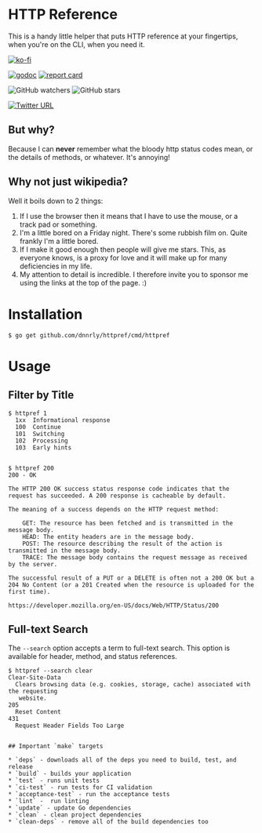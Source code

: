 # HTTP Reference

This is a handy little helper that puts HTTP reference at your fingertips, when you're on the CLI, when you need it.

[![ko-fi](https://www.ko-fi.com/img/githubbutton_sm.svg)](https://ko-fi.com/W7W414S4U)


[![godoc](https://godoc.org/github.com/dnnrly/httpref?status.svg)](http://godoc.org/github.com/dnnrly/httpref)
[![report card](https://goreportcard.com/badge/github.com/dnnrly/httpref)](https://goreportcard.com/report/github.com/dnnrly/httpref)

![GitHub watchers](https://img.shields.io/github/watchers/dnnrly/httpref?style=social)
![GitHub stars](https://img.shields.io/github/stars/dnnrly/httpref?style=social)

[![Twitter URL](https://img.shields.io/twitter/url?style=social&url=https%3A%2F%2Fgithub.com%2Fdnnrly%2Fhttpref)](https://twitter.com/intent/tweet?url=https://github.com/dnnrly/httpref)

## But why?

Because I can **never** remember what the bloody http status codes mean, or the details of methods, or whatever. It's annoying!

## Why not just wikipedia?

Well it boils down to 2 things:

1. If I use the browser then it means that I have to use the mouse, or a track pad or something.
2. I'm a little bored on a Friday night. There's some rubbish film on. Quite frankly I'm a little bored.
3. If I make it good enough then people will give me stars. This, as everyone knows, is a proxy for love and it will make up for many deficiencies in my life.
4. My attention to detail is incredible. I therefore invite you to sponsor me using the links at the top of the page. :)

# Installation

```shell
$ go get github.com/dnnrly/httpref/cmd/httpref
```

# Usage

## Filter by Title

```
$ httpref 1
  1xx  Informational response
  100  Continue
  101  Switching
  102  Processing
  103  Early hints


$ httpref 200
200 - OK

The HTTP 200 OK success status response code indicates that the request has succeeded. A 200 response is cacheable by default.

The meaning of a success depends on the HTTP request method:

    GET: The resource has been fetched and is transmitted in the message body.
    HEAD: The entity headers are in the message body.
    POST: The resource describing the result of the action is transmitted in the message body.
    TRACE: The message body contains the request message as received by the server.

The successful result of a PUT or a DELETE is often not a 200 OK but a 204 No Content (or a 201 Created when the resource is uploaded for the first time).

https://developer.mozilla.org/en-US/docs/Web/HTTP/Status/200
```

## Full-text Search

The `--search` option accepts a term to full-text search. This option is available for header, method, and status references.

```
$ httpref --search clear
Clear-Site-Data
  Clears browsing data (e.g. cookies, storage, cache) associated with the requesting
   website.
205
  Reset Content
431
  Request Header Fields Too Large


## Important `make` targets

* `deps` - downloads all of the deps you need to build, test, and release
* `build` - builds your application
* `test` - runs unit tests
* `ci-test` - run tests for CI validation
* `acceptance-test` - run the acceptance tests
* `lint` -  run linting
* `update` - update Go dependencies
* `clean` - clean project dependencies
* `clean-deps` - remove all of the build dependencies too
